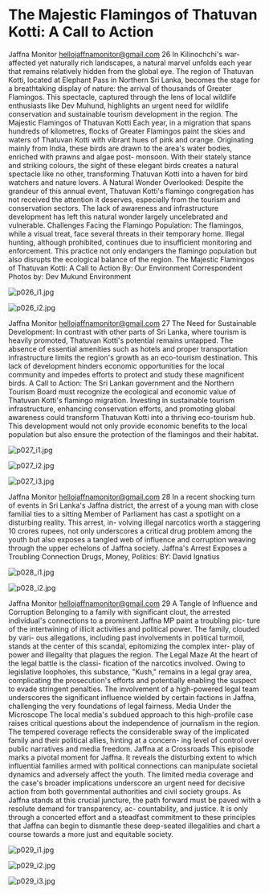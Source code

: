 # The Majestic Flamingos of Thatuvan Kotti: A Call to Action

Jaffna Monitor
hellojaffnamonitor@gmail.com
26
In Kilinochchi's war-affected yet naturally rich landscapes, 
a natural marvel unfolds each year that remains relatively 
hidden from the global eye. The region of Thatuvan 
Kotti, located at Elephant Pass in Northern Sri Lanka, 
becomes the stage for a breathtaking display of nature: the 
arrival of thousands of Greater Flamingos. This spectacle, 
captured through the lens of local wildlife enthusiasts 
like Dev Muhund, highlights an urgent need for wildlife 
conservation and sustainable tourism development in the 
region.
The Majestic Flamingos of Thatuvan Kotti
Each year, in a migration that spans hundreds of kilometres, 
flocks of Greater Flamingos paint the skies and waters 
of Thatuvan Kotti with vibrant hues of pink and orange. 
Originating mainly from India, these birds are drawn to the 
area's water bodies, enriched with prawns and algae post-
monsoon. With their stately stance and striking colours, the 
sight of these elegant birds creates a natural spectacle like 
no other, transforming Thatuvan Kotti into a haven for bird 
watchers and nature lovers.
A Natural Wonder Overlooked:
Despite the grandeur of this annual event, Thatuvan Kotti's 
flamingo congregation has not received the attention it 
deserves, especially from the tourism and conservation 
sectors. The lack of awareness and infrastructure 
development has left this natural wonder largely 
uncelebrated and vulnerable.
Challenges Facing the Flamingo Population:
The flamingos, while a visual treat, face several threats in 
their temporary home. Illegal hunting, although prohibited, 
continues due to insufficient monitoring and enforcement. 
This practice not only endangers the flamingo population 
but also disrupts the ecological balance of the region.
The Majestic Flamingos of 
Thatuvan Kotti: A Call to Action
By: Our Environment Correspondent 
Photos by: Dev Mukund
Environment

![p026_i1.jpg](images_out/012_the_majestic_flamingos_of_thatuvan_kotti_a_call_to/p026_i1.jpg)

![p026_i2.jpg](images_out/012_the_majestic_flamingos_of_thatuvan_kotti_a_call_to/p026_i2.jpg)

Jaffna Monitor
hellojaffnamonitor@gmail.com
27
The Need for Sustainable Development:
In contrast with other parts of Sri Lanka, where tourism 
is heavily promoted, Thatuvan Kotti's potential remains 
untapped. The absence of essential amenities such as 
hotels and proper transportation infrastructure limits the 
region's growth as an eco-tourism destination. This lack of 
development hinders economic opportunities for the local 
community and impedes efforts to protect and study these 
magnificent birds.
A Call to Action:
The Sri Lankan government and the Northern Tourism 
Board must recognize the ecological and economic value 
of Thatuvan Kotti's flamingo migration. Investing in 
sustainable tourism infrastructure, enhancing conservation 
efforts, and promoting global awareness could transform 
Thatuvan Kotti into a thriving eco-tourism hub. This 
development would not only provide economic benefits to 
the local population but also ensure the protection of the 
flamingos and their habitat.

![p027_i1.jpg](images_out/012_the_majestic_flamingos_of_thatuvan_kotti_a_call_to/p027_i1.jpg)

![p027_i2.jpg](images_out/012_the_majestic_flamingos_of_thatuvan_kotti_a_call_to/p027_i2.jpg)

![p027_i3.jpg](images_out/012_the_majestic_flamingos_of_thatuvan_kotti_a_call_to/p027_i3.jpg)

Jaffna Monitor
hellojaffnamonitor@gmail.com
28
In a recent shocking turn of events in Sri Lanka's 
Jaffna district, the arrest of a young man with close 
familial ties to a sitting Member of Parliament has 
cast a spotlight on a disturbing reality. This arrest, in-
volving illegal narcotics worth a staggering 10 crores 
rupees, not only underscores a critical drug problem 
among the youth but also exposes a tangled web of 
influence and corruption weaving through the upper 
echelons of Jaffna society.
Jaffna's Arrest Exposes 
a Troubling Connection
Drugs, Money, Politics:
BY: 
David Ignatius

![p028_i1.jpg](images_out/012_the_majestic_flamingos_of_thatuvan_kotti_a_call_to/p028_i1.jpg)

![p028_i2.jpg](images_out/012_the_majestic_flamingos_of_thatuvan_kotti_a_call_to/p028_i2.jpg)

Jaffna Monitor
hellojaffnamonitor@gmail.com
29
A Tangle of Influence and Corruption
Belonging to a family with significant clout, 
the arrested individual's connections to a 
prominent Jaffna MP paint a troubling pic-
ture of the intertwining of illicit activities and 
political power. The family, clouded by vari-
ous allegations, including past involvements 
in political turmoil, stands at the center of 
this scandal, epitomizing the complex inter-
play of power and illegality that plagues the 
region.
The Legal Maze
At the heart of the legal battle is the classi-
fication of the narcotics involved. Owing to 
legislative loopholes, this substance, "Kush," 
remains in a legal gray area, complicating the 
prosecution's efforts and potentially enabling 
the suspect to evade stringent penalties. The 
involvement of a high-powered legal team 
underscores the significant influence wielded 
by certain factions in Jaffna, challenging the 
very foundations of legal fairness.
Media Under the Microscope
The local media's subdued approach to this 
high-profile case raises critical questions 
about the independence of journalism in the 
region. The tempered coverage reflects the 
considerable sway of the implicated family 
and their political allies, hinting at a concern-
ing level of control over public narratives and 
media freedom.
Jaffna at a Crossroads
This episode marks a pivotal moment for Jaffna. It reveals the 
disturbing extent to which influential families armed with 
political connections can manipulate societal dynamics and 
adversely affect the youth. The limited media coverage and 
the case's broader implications underscore an urgent need for 
decisive action from both governmental authorities and civil 
society groups.
As Jaffna stands at this crucial juncture, the path forward 
must be paved with a resolute demand for transparency, ac-
countability, and justice. It is only through a concerted effort 
and a steadfast commitment to these principles that Jaffna can 
begin to dismantle these deep-seated illegalities and chart a 
course towards a more just and equitable society.

![p029_i1.jpg](images_out/012_the_majestic_flamingos_of_thatuvan_kotti_a_call_to/p029_i1.jpg)

![p029_i2.jpg](images_out/012_the_majestic_flamingos_of_thatuvan_kotti_a_call_to/p029_i2.jpg)

![p029_i3.jpg](images_out/012_the_majestic_flamingos_of_thatuvan_kotti_a_call_to/p029_i3.jpg)

